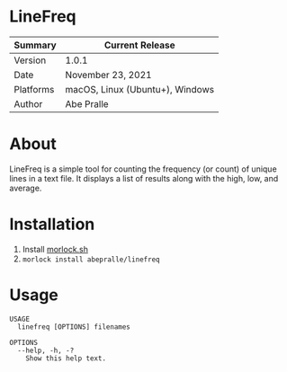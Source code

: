 # LineFreq

Summary   | Current Release
----------|-----------------------
Version   | 1.0.1
Date      | November 23, 2021
Platforms | macOS, Linux (Ubuntu+), Windows
Author    | Abe Pralle

# About
LineFreq is a simple tool for counting the frequency (or count) of unique lines in a text file.
It displays a list of results along with the high, low, and average.

# Installation

1. Install [morlock.sh](https://morlock.sh)
2. `morlock install abepralle/linefreq`

# Usage

    USAGE
      linefreq [OPTIONS] filenames

    OPTIONS
      --help, -h, -?
        Show this help text.

